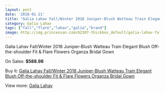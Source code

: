 ```yaml
---
layout: post
date: '2018-01-21'
title: "Galia Lahav Fall/Winter 2018 Juniper-Blush Watteau Train Elegant Blush Off-the-shoulder Fit & Flare Flowers Organza Bridal Gown"
category: Galia Lahav
tags: ["fall","flare","lahav","galia","brand"]
image: http://img.princessan.com/62307-thickbox_default/galia-lahav-fall-winter-2018-juniper-blush-watteau-train-elegant-blush-off-the-shoulder-fit-flare-flowers-organza-bridal-gown.jpg
---
```

Galia Lahav Fall/Winter 2018 Juniper-Blush Watteau Train Elegant Blush Off-the-shoulder Fit & Flare Flowers Organza Bridal Gown

On Sales: **$588.98**
<a href="https://www.princessan.com/en/galia-lahav/27860-galia-lahav-fall-winter-2018-juniper-blush-watteau-train-elegant-blush-off-the-shoulder-fit-flare-flowers-organza-bridal-gown.html"><amp-img layout="responsive" width="600" height="600" src="//img.princessan.com/62307-thickbox_default/galia-lahav-fall-winter-2018-juniper-blush-watteau-train-elegant-blush-off-the-shoulder-fit-flare-flowers-organza-bridal-gown.jpg" alt="Galia Lahav Fall/Winter 2018 Juniper-Blush Watteau Train Elegant Blush Off-the-shoulder Fit & Flare Flowers Organza Bridal Gown 0" /></a>
<a href="https://www.princessan.com/en/galia-lahav/27860-galia-lahav-fall-winter-2018-juniper-blush-watteau-train-elegant-blush-off-the-shoulder-fit-flare-flowers-organza-bridal-gown.html"><amp-img layout="responsive" width="600" height="600" src="//img.princessan.com/62308-thickbox_default/galia-lahav-fall-winter-2018-juniper-blush-watteau-train-elegant-blush-off-the-shoulder-fit-flare-flowers-organza-bridal-gown.jpg" alt="Galia Lahav Fall/Winter 2018 Juniper-Blush Watteau Train Elegant Blush Off-the-shoulder Fit & Flare Flowers Organza Bridal Gown 1" /></a>

Buy it: [Galia Lahav Fall/Winter 2018 Juniper-Blush Watteau Train Elegant Blush Off-the-shoulder Fit & Flare Flowers Organza Bridal Gown](https://www.princessan.com/en/galia-lahav/27860-galia-lahav-fall-winter-2018-juniper-blush-watteau-train-elegant-blush-off-the-shoulder-fit-flare-flowers-organza-bridal-gown.html "Galia Lahav Fall/Winter 2018 Juniper-Blush Watteau Train Elegant Blush Off-the-shoulder Fit & Flare Flowers Organza Bridal Gown")

View more: [Galia Lahav](https://www.princessan.com/en/261-galia-lahav "Galia Lahav")